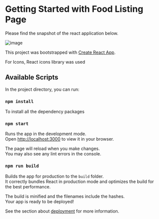 # Getting Started with Food Listing Page

Please find the snapshot of the react application below.

![image](https://user-images.githubusercontent.com/46927802/172161123-ca841884-dbd6-4de7-912b-b5a587b97ae3.png)


This project was bootstrapped with [Create React App](https://github.com/facebook/create-react-app).

For Icons, React icons library was used

## Available Scripts

In the project directory, you can run:

### `npm install`

To install all the dependency packages


### `npm start`

Runs the app in the development mode.\
Open [http://localhost:3000](http://localhost:3000) to view it in your browser.

The page will reload when you make changes.\
You may also see any lint errors in the console.

### `npm run build`

Builds the app for production to the `build` folder.\
It correctly bundles React in production mode and optimizes the build for the best performance.

The build is minified and the filenames include the hashes.\
Your app is ready to be deployed!

See the section about [deployment](https://facebook.github.io/create-react-app/docs/deployment) for more information.


